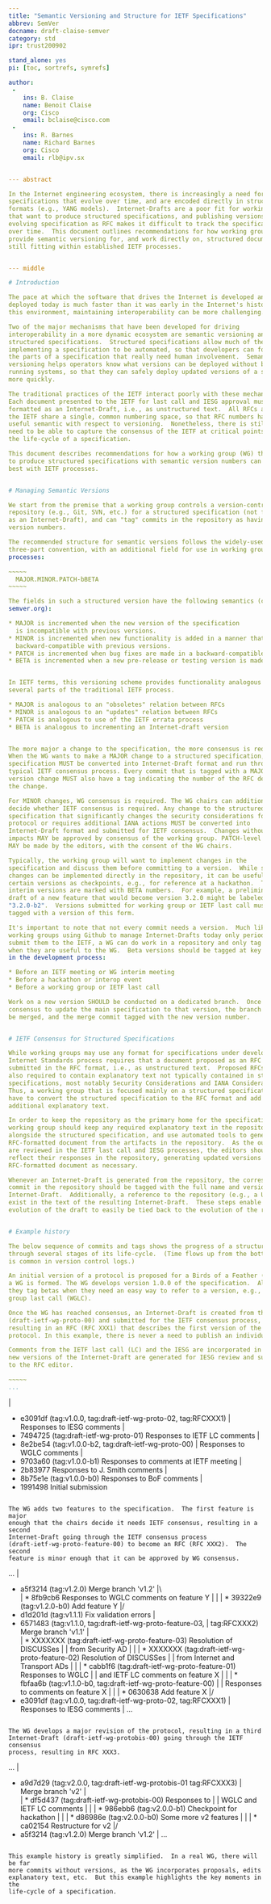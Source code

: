 ```yaml
---
title: "Semantic Versioning and Structure for IETF Specifications"
abbrev: SemVer
docname: draft-claise-semver
category: std
ipr: trust200902

stand_alone: yes
pi: [toc, sortrefs, symrefs]

author:
 -
    ins: B. Claise
    name: Benoit Claise
    org: Cisco
    email: bclaise@cisco.com
 -
    ins: R. Barnes
    name: Richard Barnes
    org: Cisco
    email: rlb@ipv.sx


--- abstract

In the Internet engineering ecosystem, there is increasingly a need for
specifications that evolve over time, and are encoded directly in structured
formats (e.g., YANG models).  Internet-Drafts are a poor fit for working groups
that want to produce structured specifications, and publishing versions of an
evolving specification as RFC makes it difficult to track the specification
over time.  This document outlines recommendations for how working groups can
provide semantic versioning for, and work directly on, structured documents while
still fitting within established IETF processes.


--- middle

# Introduction

The pace at which the software that drives the Internet is developed and
deployed today is much faster than it was early in the Internet's history.  In
this environment, maintaining interoperability can be more challenging.

Two of the major mechanisms that have been developed for driving
interoperability in a more dynamic ecosystem are semantic versioning and
structured specifications.  Structured specifications allow much of the work of
implementing a specification to be automated, so that developers can focus on
the parts of a specification that really need human involvement.  Semantic
versioning helps operators know what versions can be deployed without breaking
running systems, so that they can safely deploy updated versions of a specification
more quickly.

The traditional practices of the IETF interact poorly with these mechanisms.
Each document presented to the IETF for last call and IESG approval must be
formatted as an Internet-Draft, i.e., as unstructured text.  All RFCs across
the IETF share a single, common numbering space, so that RFC numbers have no
useful semantic with respect to versioning.  Nonetheless, there is still a
need to be able to capture the consensus of the IETF at critical points in
the life-cycle of a specification.

This document describes recommendations for how a working group (WG) that wishes
to produce structured specifications with semantic version numbers can interact
best with IETF processes.


# Managing Semantic Versions

We start from the premise that a working group controls a version-controlled
repository (e.g., Git, SVN, etc.) for a structured specification (not formatted
as an Internet-Draft), and can "tag" commits in the repository as having certain
version numbers.

The recommended structure for semantic versions follows the widely-used
three-part convention, with an additional field for use in working group
processes:

~~~~~
  MAJOR.MINOR.PATCH-bBETA
~~~~~

The fields in such a structured version have the following semantics (cf.
semver.org):

* MAJOR is incremented when the new version of the specification
  is incompatible with previous versions.
* MINOR is incremented when new functionality is added in a manner that is
  backward-compatible with previous versions.
* PATCH is incremented when bug fixes are made in a backward-compatible manner.
* BETA is incremented when a new pre-release or testing version is made.


In IETF terms, this versioning scheme provides functionality analogous to
several parts of the traditional IETF process.

* MAJOR is analogous to an "obsoletes" relation between RFCs
* MINOR is analogous to an "updates" relation between RFCs
* PATCH is analogous to use of the IETF errata process
* BETA is analogous to incrementing an Internet-draft version


The more major a change to the specification, the more consensus is required.
When the WG wants to make a MAJOR change to a structured specification, the
specification MUST be converted into Internet-Draft format and run through the
typical IETF consensus process. Every commit that is tagged with a MAJOR
version change MUST also have a tag indicating the number of the RFC describing
the change.

For MINOR changes, WG consensus is required. The WG chairs can additionally
decide whether IETF consensus is required. Any change to the structured
specification that significantly changes the security considerations for the
protocol or requires additional IANA actions MUST be converted into
Internet-Draft format and submitted for IETF consensus.  Changes without such
impacts MAY be approved by consensus of the working group. PATCH-level changes
MAY be made by the editors, with the consent of the WG chairs.

Typically, the working group will want to implement changes in the
specification and discuss them before committing to a version.  While such
changes can be implemented directly in the repository, it can be useful to mark
certain versions as checkpoints, e.g., for reference at a hackathon.  These
interim versions are marked with BETA numbers.  For example, a preliminary
draft of a new feature that would become version 3.2.0 might be labeled
"3.2.0-b2".  Versions submitted for working group or IETF last call must be
tagged with a version of this form.

It's important to note that not every commit needs a version.  Much like
working groups using Github to manage Internet-Drafts today only periodically
submit them to the IETF, a WG can do work in a repository and only tag versions
when they are useful to the WG.  Beta versions should be tagged at key points
in the development process:

* Before an IETF meeting or WG interim meeting
* Before a hackathon or interop event
* Before a working group or IETF last call

Work on a new version SHOULD be conducted on a dedicated branch.  Once there is
consensus to update the main specification to that version, the branch should
be merged, and the merge commit tagged with the new version number.


# IETF Consensus for Structured Specifications

While working groups may use any format for specifications under development, the
Internet Standards process requires that a document proposed as an RFC must be
submitted in the RFC format, i.e., as unstructured text.  Proposed RFCs are
also required to contain explanatory text not typically contained in structured
specifications, most notably Security Considerations and IANA Considerations.
Thus, a working group that is focused mainly on a structured specification will
have to convert the structured specification to the RFC format and add the
additional explanatory text.

In order to keep the repository as the primary home for the specification, the
working group should keep any required explanatory text in the repository
alongside the structured specification, and use automated tools to generate an
RFC-formatted document from the artifacts in the repository.  As the outputs
are reviewed in the IETF last call and IESG processes, the editors should
reflect their responses in the repository, generating updated versions of the
RFC-formatted document as necessary.

Whenever an Internet-Draft is generated from the repository, the corresponding
commit in the repository should be tagged with the full name and version of the
Internet-Draft.  Additionally, a reference to the repository (e.g., a URL) should
exist in the text of the resulting Internet-Draft.  These steps enable the
evolution of the draft to easily be tied back to the evolution of the repository.


# Example history

The below sequence of commits and tags shows the progress of a structured specification
through several stages of its life-cycle.  (Time flows up from the bottom, as
is common in version control logs.)

An initial version of a protocol is proposed for a Birds of a Feather (BoF) and
a WG is formed. The WG develops version 1.0.0 of the specification.  Along the way,
they tag betas when they need an easy way to refer to a version, e.g., before working
group last call (WGLC).

Once the WG has reached consensus, an Internet-Draft is created from the repository
(draft-ietf-wg-proto-00) and submitted for the IETF consensus process,
resulting in an RFC (RFC XXX1) that describes the first version of the
protocol. In this example, there is never a need to publish an individual (author-named) internet-draft, because the WG worked directly on the structured specification and obtained consensus on it. 

Comments from the IETF last call (LC) and the IESG are incorporated in the repository, and
new versions of the Internet-Draft are generated for IESG review and submission
to the RFC editor.

~~~~~
...
```

|
* e3091df (tag:v1.0.0, tag:draft-ietf-wg-proto-02, tag:RFCXXX1)
|         Responses to IESG comments
|
* 7494725 (tag:draft-ietf-wg-proto-01) Responses to IETF LC comments
|
* 8e2be54 (tag:v1.0.0-b2, tag:draft-ietf-wg-proto-00)
|         Responses to WGLC comments
|
* 9703a60 (tag:v1.0.0-b1) Responses to comments at IETF meeting
|
* 2b83977 Responses to J. Smith comments
|
* 8b75e1e (tag:v1.0.0-b0) Responses to BoF comments
|
* 1991498 Initial submission
~~~~~

The WG adds two features to the specification.  The first feature is major
enough that the chairs decide it needs IETF consensus, resulting in a second
Internet-Draft going through the IETF consensus process
(draft-ietf-wg-proto-feature-00) to become an RFC (RFC XXX2).  The second
feature is minor enough that it can be approved by WG consensus.

~~~~~
...
|
*   a5f3214 (tag:v1.2.0) Merge branch 'v1.2'
|\     
| * 8fb9cb6 Responses to WGLC comments on feature Y
| |
| * 39322e9 (tag:v1.2.0-b0) Add feature Y
|/     
*   d1d201d (tag:v1.1.1) Fix validation errors
|
*   6571483 (tag:v1.1.0, tag:draft-ietf-wg-proto-feature-03,
|           tag:RFCXXX2) Merge branch 'v1.1'
|\
| * XXXXXXX (tag:draft-ietf-wg-proto-feature-03) Resolution of DISCUSSes
| |         from Security AD
| |
| * XXXXXXX (tag:draft-ietf-wg-proto-feature-02) Resolution of DISCUSSes
| |         from Internet and Transport ADs
| |
| * cabb1f6 (tag:draft-ietf-wg-proto-feature-01) Responses to WGLC
| |         and IETF LC comments on feature X
| |
| * fbfaa6b (tag:v1.1.0-b0, tag:draft-ietf-wg-proto-feature-00)
| |         Responses to comments on feature X
| |
| * 0630638 Add feature X
|/     
* e3091df (tag:v1.0.0, tag:draft-ietf-wg-proto-02, tag:RFCXXX1)
|         Responses to IESG comments
|
...
~~~~~

The WG develops a major revision of the protocol, resulting in a third
Internet-Draft (draft-ietf-wg-protobis-00) going through the IETF consensus
process, resulting in RFC XXX3.

~~~~~
...
|
* a9d7d29 (tag:v2.0.0, tag:draft-ietf-wg-protobis-01 tag:RFCXXX3)
|         Merge branch 'v2'
|\
| * df5d437 (tag:draft-ietf-wg-protobis-00) Responses to
| |         WGLC and IETF LC comments
| |
| * 986ebb6 (tag:v2.0.0-b1) Checkpoint for hackathon
| |
| * d86986e (tag:v2.0.0-b0) Some more v2 features
| |
| * ca02154 Restructure for v2
|/
*   a5f3214 (tag:v1.2.0) Merge branch 'v1.2'
|
...
~~~~~

This example history is greatly simplified.  In a real WG, there will be far
more commits without versions, as the WG incorporates proposals, edits
explanatory text, etc.  But this example highlights the key moments in the
life-cycle of a specification.
